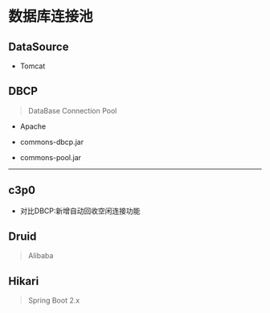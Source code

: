 # 数据库连接池
>

## DataSource
- Tomcat


## DBCP
> DataBase Connection Pool
- Apache

- commons-dbcp.jar
- commons-pool.jar

---




## c3p0
- 对比DBCP:新增自动回收空闲连接功能


## Druid
> Alibaba


## Hikari
> Spring Boot 2.x
